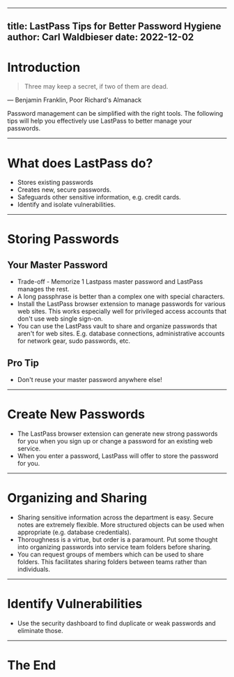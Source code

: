 
---
title: LastPass Tips for Better Password Hygiene
author: Carl Waldbieser
date: 2022-12-02
---

# Introduction

> Three may keep a secret, if two of them are dead.

― Benjamin Franklin, Poor Richard's Almanack

Password management can be simplified with the right tools.  The following tips
will help you effectively use LastPass to better manage your passwords.

---

# What does LastPass do?

* Stores existing passwords
* Creates new, secure passwords.
* Safeguards other sensitive information, e.g. credit cards.
* Identify and isolate vulnerabilities.

---

# Storing Passwords

## Your Master Password

* Trade-off - Memorize 1 Lastpass master password and LastPass manages the rest.
* A long passphrase is better than a complex one with special characters.
* Install the LastPass browser extension to manage passwords for various web
  sites.  This works especially well for privileged access accounts that don't
  use web single sign-on.
* You can use the LastPass vault to share and organize passwords that aren't
  for web sites.  E.g. database connections, administrative accounts for
  network gear, sudo passwords, etc.

## Pro Tip

* Don't reuse your master password anywhere else!


---

# Create New Passwords

* The LastPass browser extension can generate new strong passwords for you when
  you sign up or change a password for an existing web service.
* When you enter a password, LastPass will offer to store the password for you.

---

# Organizing and Sharing

* Sharing sensitive information across the department is easy.  Secure notes
  are extremely flexible.  More structured objects can be used when appropriate
  (e.g. database credentials).
* Thoroughness is a virtue, but order is a paramount.  Put some thought into
  organizing passwords into service team folders before sharing.
* You can request groups of members which can be used to share folders.  This
  facilitates sharing folders between teams rather than individuals.

---

# Identify Vulnerabilities

* Use the security dashboard to find duplicate or weak passwords and eliminate
  those.

---

# The End

